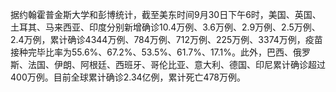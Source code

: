 据约翰霍普金斯大学和彭博统计，截至美东时间9月30日下午6时，美国、英国、土耳其、马来西亚、印度分别新增确诊10.4万例、3.6万例、2.9万例、2.5万例、2.4万例，累计确诊4344万例、784万例、712万例、225万例、3374万例，疫苗接种完毕比率为55.6%、67.2%、53.5%、61.7%、17.1%。此外，巴西、俄罗斯、法国、伊朗、阿根廷、西班牙、哥伦比亚、意大利、德国、印尼累计确诊超过400万例。目前全球累计确诊2.34亿例，累计死亡478万例。